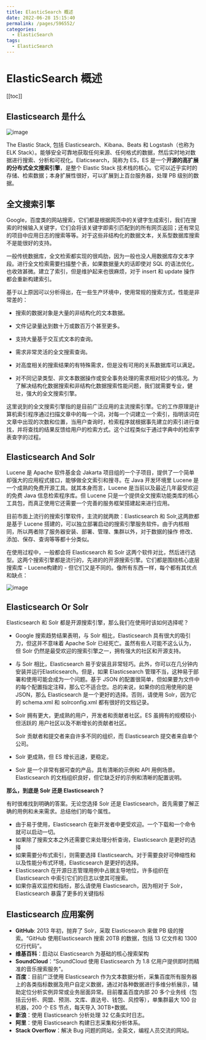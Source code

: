 ```yaml
---
title: ElasticSearch 概述
date: 2022-06-28 15:15:40
permalink: /pages/596552/
categories:
  - ElasticSearch
tags:
  - ElasticSearch
---
```

# ElasticSearch 概述

[[toc]]

## Elasticsearch 是什么

![image](https://cdn.jsdelivr.net/gh/xustudyxu/image-hosting@master/20220628/image.3ztg7y6rqi00.webp)

The Elastic Stack, 包括 Elasticsearch、Kibana、Beats 和 Logstash（也称为 ELK Stack）。能够安全可靠地获取任何来源、任何格式的数据，然后实时地对数据进行搜索、分析和可视化。Elaticsearch，简称为 ES，ES 是一个**开源的高扩展的分布式全文搜索引擎**，是整个 Elastic Stack 技术栈的核心。它可以近乎实时的存储、检索数据；本身扩展性很好，可以扩展到上百台服务器，处理 PB 级别的数据。

## 全文搜索引擎

Google，百度类的网站搜索，它们都是根据网页中的关键字生成索引，我们在搜索的时候输入关键字，它们会将该关键字即索引匹配到的所有网页返回；还有常见的项目中应用日志的搜索等等。对于这些非结构化的数据文本，关系型数据库搜索不是能很好的支持。

一般传统数据库，全文检索都实现的很鸡肋，因为一般也没人用数据库存文本字段。进行全文检索需要扫描整个表，如果数据量大的话即使对 SQL 的语法优化，也收效甚微。建立了索引，但是维护起来也很麻烦，对于 insert 和 update 操作都会重新构建索引。

基于以上原因可以分析得出，在一些生产环境中，使用常规的搜索方式，性能是非常差的：

+ 搜索的数据对象是大量的非结构化的文本数据。
+ 文件记录量达到数十万或数百万个甚至更多。
+ 支持大量基于交互式文本的查询。

+ 需求非常灵活的全文搜索查询。
+ 对高度相关的搜索结果的有特殊需求，但是没有可用的关系数据库可以满足。

+ 对不同记录类型、非文本数据操作或安全事务处理的需求相对较少的情况。为了解决结构化数据搜索和非结构化数据搜索性能问题，我们就需要专业，健壮，强大的全文搜索引擎。

这里说到的全文搜索引擎指的是目前广泛应用的主流搜索引擎。它的工作原理是计算机索引程序通过扫描文章中的每一个词，对每一个词建立一个索引，指明该词在文章中出现的次数和位置，当用户查询时，检索程序就根据事先建立的索引进行查找，并将查找的结果反馈给用户的检索方式。这个过程类似于通过字典中的检索字表查字的过程。

## Elasticsearch And Solr

Lucene 是 Apache 软件基金会 Jakarta 项目组的一个子项目，提供了一个简单却强大的应用程式接口，能够做全文索引和搜寻。在 Java 开发环境里 Lucene 是一个成熟的免费开源工具。就其本身而言，Lucene 是当前以及最近几年最受欢迎的免费 Java 信息检索程序库。但 Lucene 只是一个提供全文搜索功能类库的核心工具包，而真正使用它还需要一个完善的服务框架搭建起来进行应用。

目前市面上流行的搜索引擎软件，主流的就两款：Elasticsearch 和 Solr,这两款都是基于 Lucene 搭建的，可以独立部署启动的搜索引擎服务软件。由于内核相同，所以两者除了服务器安装、部署、管理、集群以外，对于数据的操作 修改、添加、保存、查询等等都十分类似。

在使用过程中，一般都会将 Elasticsearch 和 Solr 这两个软件对比，然后进行选型。这两个搜索引擎都是流行的，先进的的开源搜索引擎。它们都是围绕核心底层搜索库 - Lucene构建的 - 但它们又是不同的。像所有东西一样，每个都有其优点和缺点：

![image](https://cdn.jsdelivr.net/gh/xustudyxu/image-hosting@master/20220628/image.6g36ghfm7100.webp)

## Elasticsearch Or Solr

Elasticsearch 和 Solr 都是开源搜索引擎，那么我们在使用时该如何选择呢？

+ Google 搜索趋势结果表明，与 Solr 相比，Elasticsearch 具有很大的吸引力，但这并不意味着 Apache Solr 已经死亡。虽然有些人可能不这么认为，但 Solr 仍然是最受欢迎的搜索引擎之一，拥有强大的社区和开源支持。

+ 与 Solr 相比，Elasticsearch 易于安装且非常轻巧。此外，你可以在几分钟内安装并运行Elasticsearch。但是，如果 Elasticsearch 管理不当，这种易于部署和使用可能会成为一个问题。基于 JSON 的配置很简单，但如果要为文件中的每个配置指定注释，那么它不适合您。总的来说，如果你的应用使用的是 JSON，那么 Elasticsearch 是一个更好的选择。否则，请使用 Solr，因为它的 schema.xml 和 solrconfig.xml 都有很好的文档记录。

+ Solr 拥有更大，更成熟的用户，开发者和贡献者社区。ES 虽拥有的规模较小但活跃的
  用户社区以及不断增长的贡献者社区。

  Solr 贡献者和提交者来自许多不同的组织，而 Elasticsearch 提交者来自单个公司。

+ Solr 更成熟，但 ES 增长迅速，更稳定。
+ Solr 是一个非常有据可查的产品，具有清晰的示例和 API 用例场景。 Elasticsearch 的文档组织良好，但它缺乏好的示例和清晰的配置说明。

**那么，到底是 Solr 还是 Elasticsearch？**

有时很难找到明确的答案。无论您选择 Solr 还是 Elasticsearch，首先需要了解正确的用例和未来需求。总结他们的每个属性。

+ 由于易于使用，Elasticsearch 在新开发者中更受欢迎。一个下载和一个命令就可以启动一切。
+ 如果除了搜索文本之外还需要它来处理分析查询，Elasticsearch 是更好的选择
+ 如果需要分布式索引，则需要选择 Elasticsearch。对于需要良好可伸缩性和以及性能分布式环境，Elasticsearch 是更好的选择。
+ Elasticsearch 在开源日志管理用例中占据主导地位，许多组织在 Elasticsearch 中索引它们的日志以使其可搜索。
+ 如果你喜欢监控和指标，那么请使用 Elasticsearch，因为相对于 Solr，Elasticsearch 暴露了更多的关键指标

## Elasticsearch 应用案例

+ **GitHub**: 2013 年初，抛弃了 Solr，采取 Elasticsearch 来做 PB 级的搜索。“GitHub 使用Elasticsearch 搜索 20TB 的数据，包括 13 亿文件和 1300 亿行代码”。
+ **维基百科**：启动以 Elasticsearch 为基础的核心搜索架构
+ **SoundCloud**：“SoundCloud 使用 Elasticsearch 为 1.8 亿用户提供即时而精准的音乐搜索服务”。
+ **百度**：目前广泛使用 Elasticsearch 作为文本数据分析，采集百度所有服务器上的各类指标数据及用户自定义数据，通过对各种数据进行多维分析展示，辅助定位分析实例异常或业务层面异常。目前覆盖百度内部 20 多个业务线（包括云分析、网盟、预测、文库、直达号、钱包、风控等），单集群最大 100 台机器，200 个 ES 节点，每天导入 30TB+数据。
+ **新浪**：使用 Elasticsearch 分析处理 32 亿条实时日志。
+ **阿里**：使用 Elasticsearch 构建日志采集和分析体系。
+ **Stack Overflow**：解决 Bug 问题的网站，全英文，编程人员交流的网站。

